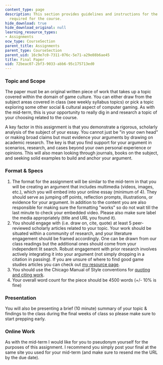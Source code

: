 ```yaml
---
content_type: page
description: This section provides guidelines and instructions for the final paper
  required for the course.
hide_download: true
hide_download_original: null
learning_resource_types:
- Assignments
ocw_type: CourseSection
parent_title: Assignments
parent_type: CourseSection
parent_uid: 16c9e7c0-7311-076c-5e71-a29e08b6ae45
title: Final Paper
uid: 72beac07-2bf3-9033-abb6-95c175713ed0
---
```


### Topic and Scope

The paper must be an original written piece of work that takes up a topic covered within the domain of game culture. You can either draw from the subject areas covered in class (see weekly syllabus topics) or pick a topic exploring some other social & cultural aspect of computer gaming. As with the mid-term, this is your opportunity to really dig in and research a topic of your choosing related to the course.

A key factor in this assignment is that you demonstrate a rigorous, scholarly analysis of the subject of your essay. You cannot just be "in your own head" or making broad claims but must evidence your arguments by drawing on academic research. The key is that you find support for your argument in scenarios, research, and cases beyond your own personal experience or opinions. This will also mean looking through journals, books on the subject, and seeking solid examples to build and anchor your argument.

### Format & Specs

1.  The format for the assignment will be similar to the mid-term in that you will be creating an argument that includes multimedia (videos, images, etc.), which you will embed into your online essay (minimum of 4). They should serve as jumping off points, reflection prompts, illustrations, or evidence for your argument. In addition to the content you are also responsible for making sure the formatting "works" so do not wait till the last minute to check your embedded video. Please also make sure label the media appropriately (title and URL you found it).
2.  You should engage with (i.e. draw on, cite, quote) at least 5 peer-reviewed scholarly articles related to your topic. Your work should be situated within a community of research, and your literature engagement should be framed accordingly. One can be drawn from our class readings but the additional ones should come from your independent lit search. Robust engagement with prior research involves actively integrating it into your argument (not simply dropping in a citation in passing). If you are unsure of where to find good game studies articles you can check out [my resource page](http://tltaylor.com/teaching/research-resources-for-students/).
3.  You should use the Chicago Manual of Style conventions for [quoting and citing work](http://cmsw.mit.edu/writing-and-communication-center/citation-formats/).
4.  Your overall word count for the piece should be 4500 words (+/- 10% is fine)

### Presentation

You will also be presenting a brief (10 minute) summary of your topic & findings to the class during the final weeks of class so please make sure to start prepping early.

### Online Work

As with the mid-term I would like for you to pseudonym yourself for the purposes of this assignment. I recommend you simply post your final at the same site you used for your mid-term (and make sure to resend me the URL by the due date).